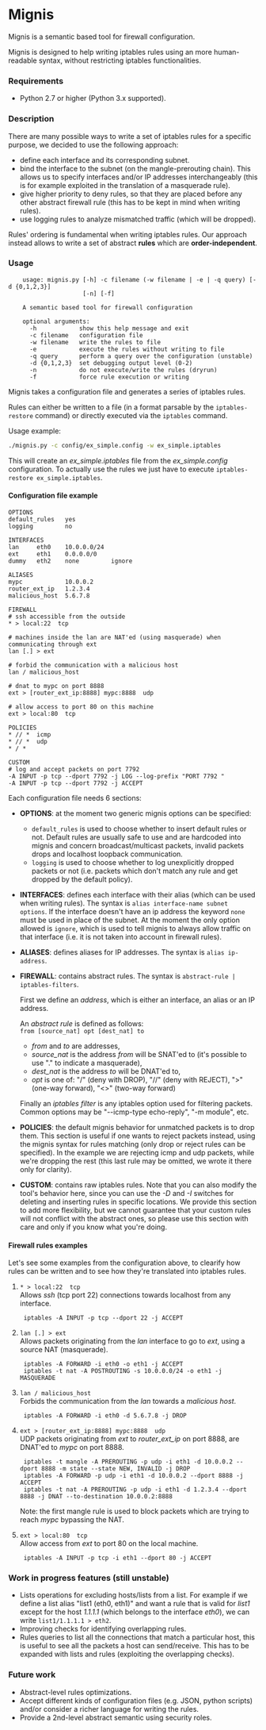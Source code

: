 Mignis
======

Mignis is a semantic based tool for firewall configuration.

Mignis is designed to help writing iptables rules using an more human-readable syntax, without restricting iptables functionalities.

### Requirements
* Python 2.7 or higher (Python 3.x supported).

<!--
* [regex][], an alternative regular expression module. It can be installed manually by executing `easy_install regex`. This also requires the package python-dev as a dependency (execute `apt-get install python-dev` on a debian distribution).
-->

<!--
[ipaddr-py][], a python IP address manipulation library. It can be installed manually by executing `easy_install ipaddr`.
-->

### Description
There are many possible ways to write a set of iptables rules for a specific purpose, we decided to use the following approach:

* define each interface and its corresponding subnet.
* bind the interface to the subnet (on the mangle-prerouting chain). This allows us to specify interfaces and/or IP addresses interchangeably (this is for example exploited in the translation of a masquerade rule).
* give higher priority to deny rules, so that they are placed before any other abstract firewall rule (this has to be kept in mind when writing rules).
* use logging rules to analyze mismatched traffic (which will be dropped).

Rules' ordering is fundamental when writing iptables rules. Our approach instead allows to write a set of abstract **rules** which are **order-independent**.

### Usage
```
    usage: mignis.py [-h] -c filename (-w filename | -e | -q query) [-d {0,1,2,3}]
                     [-n] [-f]

    A semantic based tool for firewall configuration

    optional arguments:
      -h            show this help message and exit
      -c filename   configuration file
      -w filename   write the rules to file
      -e            execute the rules without writing to file
      -q query      perform a query over the configuration (unstable)
      -d {0,1,2,3}  set debugging output level (0-2)
      -n            do not execute/write the rules (dryrun)
      -f            force rule execution or writing
```

Mignis takes a configuration file and generates a series of iptables rules.

Rules can either be written to a file (in a format parsable by the `iptables-restore` command) or directly executed via the `iptables` command.

Usage example:
```bash
./mignis.py -c config/ex_simple.config -w ex_simple.iptables
```

This will create an *ex_simple.iptables* file from the *ex_simple.config* configuration.
To actually use the rules we just have to execute `iptables-restore ex_simple.iptables`.

#### Configuration file example
```
OPTIONS
default_rules   yes
logging         no

INTERFACES
lan     eth0    10.0.0.0/24
ext     eth1    0.0.0.0/0
dummy   eth2    none         ignore

ALIASES
mypc            10.0.0.2
router_ext_ip   1.2.3.4
malicious_host  5.6.7.8

FIREWALL
# ssh accessible from the outside
* > local:22  tcp

# machines inside the lan are NAT'ed (using masquerade) when communicating through ext
lan [.] > ext

# forbid the communication with a malicious host
lan / malicious_host

# dnat to mypc on port 8888
ext > [router_ext_ip:8888] mypc:8888  udp

# allow access to port 80 on this machine
ext > local:80  tcp

POLICIES
* // *  icmp
* // *  udp
* / *

CUSTOM
# log and accept packets on port 7792
-A INPUT -p tcp --dport 7792 -j LOG --log-prefix "PORT 7792 "
-A INPUT -p tcp --dport 7792 -j ACCEPT
```

Each configuration file needs 6 sections:

* **OPTIONS**: at the moment two generic mignis options can be specified:

    * `default_rules` is used to choose whether to insert default rules or not. Default rules are usually safe to use and are hardcoded into mignis and concern broadcast/multicast packets, invalid packets drops and localhost loopback communication.
    * `logging` is used to choose whether to log unexplicitly dropped packets or not (i.e. packets which don't match any rule and get dropped by the default policy).

* **INTERFACES**: defines each interface with their alias (which can be used when writing rules). The syntax is `alias interface-name subnet options`. If the interface doesn't have an ip address the keyword `none` must be used in place of the subnet. At the moment the only option allowed is `ignore`, which is used to tell mignis to always allow traffic on that interface (i.e. it is not taken into account in firewall rules).
* **ALIASES**: defines aliases for IP addresses. The syntax is `alias ip-address`.
* **FIREWALL**: contains abstract rules. The syntax is `abstract-rule | iptables-filters`.

    First we define an *address*, which is either an interface, an alias or an IP address.

    An *abstract rule* is defined as follows:<br>
    `from [source_nat] opt [dest_nat] to`

    * *from* and *to* are addresses,
    * *source_nat* is the address *from* will be SNAT'ed to (it's possible to use "." to indicate a masquerade),
    * *dest_nat* is the address *to* will be DNAT'ed to,
    * *opt* is one of: "/" (deny with DROP), "//" (deny with REJECT), ">" (one-way forward), "<>" (two-way forward)

    Finally an *iptables filter* is any iptables option used for filtering packets.<br>
    Common options may be "--icmp-type echo-reply", "-m module", etc.

* **POLICIES**: the default mignis behavior for unmatched packets is to drop them. This section is useful if one wants to reject packets instead, using the mignis syntax for rules matching (only drop or reject rules can be specified). In the example we are rejecting icmp and udp packets, while we're dropping the rest (this last rule may be omitted, we wrote it there only for clarity).

* **CUSTOM**: contains raw iptables rules. Note that you can also modify the tool's behavior here, since you can use the _-D_ and _-I_ switches for deleting and inserting rules in specific locations. We provide this section to add more flexibility, but we cannot guarantee that your custom rules will not conflict with the abstract ones, so please use this section with care and only if you know what you're doing.

#### Firewall rules examples
Let's see some examples from the configuration above, to clearify how rules can be written and to see how they're translated into iptables rules.

1. ```* > local:22  tcp```<br>
    Allows _ssh_ (tcp port 22) connections towards localhost from any interface.

        iptables -A INPUT -p tcp --dport 22 -j ACCEPT

1. ```lan [.] > ext```<br>
    Allows packets originating from the _lan_ interface to go to _ext_, using a source NAT (masquerade).

        iptables -A FORWARD -i eth0 -o eth1 -j ACCEPT
        iptables -t nat -A POSTROUTING -s 10.0.0.0/24 -o eth1 -j MASQUERADE

1. ```lan / malicious_host```<br>
    Forbids the communication from the _lan_ towards a *malicious host*.

        iptables -A FORWARD -i eth0 -d 5.6.7.8 -j DROP

1. ```ext > [router_ext_ip:8888] mypc:8888  udp```<br>
    UDP packets originating from _ext_ to *router_ext_ip* on port 8888, are DNAT'ed to _mypc_ on port 8888.

        iptables -t mangle -A PREROUTING -p udp -i eth1 -d 10.0.0.2 --dport 8888 -m state --state NEW, INVALID -j DROP
        iptables -A FORWARD -p udp -i eth1 -d 10.0.0.2 --dport 8888 -j ACCEPT
        iptables -t nat -A PREROUTING -p udp -i eth1 -d 1.2.3.4 --dport 8888 -j DNAT --to-destination 10.0.0.2:8888

    Note: the first mangle rule is used to block packets which are trying to reach _mypc_ bypassing the NAT.

1. ```ext > local:80  tcp```<br>
    Allow access from _ext_ to port 80 on the local machine.

        iptables -A INPUT -p tcp -i eth1 --dport 80 -j ACCEPT


### Work in progress features (still unstable)
* Lists operations for excluding hosts/lists from a list. For example if we define a list alias "list1 (eth0, eth1)" and want a rule that is valid for _list1_ except for the host _1.1.1.1_ (which belongs to the interface _eth0_), we can write ```list1/1.1.1.1 > eth2```.
* Improving checks for identifying overlapping rules.
* Rules queries to list all the connections that match a particular host, this is useful to see all the packets a host can send/receive. This has to be expanded with lists and rules (exploiting the overlapping checks).

### Future work
* Abstract-level rules optimizations.
* Accept different kinds of configuration files (e.g. JSON, python scripts) and/or consider a richer language for writing the rules.
* Provide a 2nd-level abstract semantic using security roles.

[ipaddr-py]:    https://code.google.com/p/ipaddr-py/
[regex]:        https://pypi.python.org/pypi/regex/

